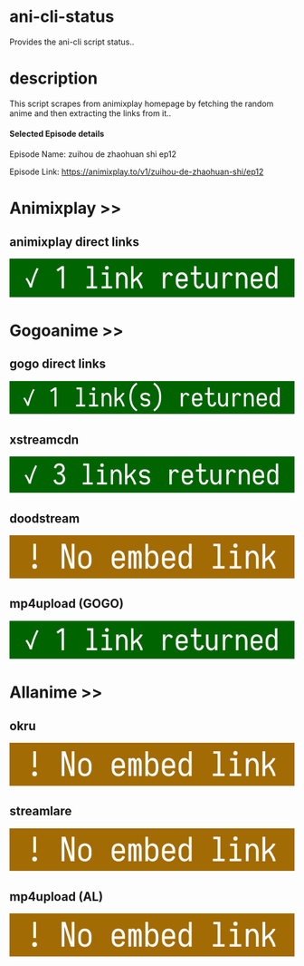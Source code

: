 # ani-cli-status
Provides the ani-cli script status..

# description
This script scrapes from animixplay homepage by fetching the random anime and then extracting the links from it..

#### Selected Episode details

Episode Name: zuihou de zhaohuan shi ep12

Episode Link: https://animixplay.to/v1/zuihou-de-zhaohuan-shi/ep12
 
# Animixplay >>

## animixplay direct links

<img src="./images/animixplay.jpg">

# Gogoanime >>

## gogo direct links

<img src="./images/gogoplay.jpg">

## xstreamcdn

<img src="./images/xstreamcdn.jpg">

## doodstream

<img src="./images/doodstream.jpg">

## mp4upload (GOGO)

<img src="./images/mp4upload.jpg">

# Allanime >>

## okru

<img src="./images/okru.jpg">

## streamlare

<img src="./images/streamlare.jpg">

## mp4upload (AL)

<img src="./images/mp4upload_al.jpg">
